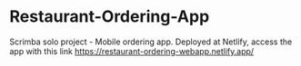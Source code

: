 # Restaurant-Ordering-App
Scrimba solo project - Mobile ordering app. 
Deployed at Netlify, access the app with this link https://restaurant-ordering-webapp.netlify.app/
